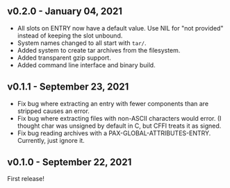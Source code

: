 ## v0.2.0 - January 04, 2021

+ All slots on ENTRY now have a default value. Use NIL for "not provided"
  instead of keeping the slot unbound.
+ System names changed to all start with `tar/`.
+ Added system to create tar archives from the filesystem.
+ Added transparent gzip support.
+ Added command line interface and binary build.

## v0.1.1 - September 23, 2021

+ Fix bug where extracting an entry with fewer components than are stripped
  causes an error.
+ Fix bug where extracting files with non-ASCII characters would error. (I
  thought char was unsigned by default in C, but CFFI treats it as signed.
+ Fix bug reading archives with a PAX-GLOBAL-ATTRIBUTES-ENTRY. Currently, just
  ignore it.

## v0.1.0 - September 22, 2021

First release!
